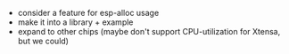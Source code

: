 - consider a feature for esp-alloc usage
- make it into a library + example
- expand to other chips (maybe don't support CPU-utilization for Xtensa, but we could)
